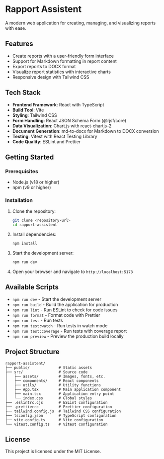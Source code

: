 # Rapport Assistent

A modern web application for creating, managing, and visualizing reports with ease.

## Features

- Create reports with a user-friendly form interface
- Support for Markdown formatting in report content
- Export reports to DOCX format
- Visualize report statistics with interactive charts
- Responsive design with Tailwind CSS

## Tech Stack

- **Frontend Framework**: React with TypeScript
- **Build Tool**: Vite
- **Styling**: Tailwind CSS
- **Form Handling**: React JSON Schema Form (@rjsf/core)
- **Data Visualization**: Chart.js with react-chartjs-2
- **Document Generation**: md-to-docx for Markdown to DOCX conversion
- **Testing**: Vitest with React Testing Library
- **Code Quality**: ESLint and Prettier

## Getting Started

### Prerequisites

- Node.js (v18 or higher)
- npm (v9 or higher)

### Installation

1. Clone the repository:
   ```bash
   git clone <repository-url>
   cd rapport-assistent
   ```

2. Install dependencies:
   ```bash
   npm install
   ```

3. Start the development server:
   ```bash
   npm run dev
   ```

4. Open your browser and navigate to `http://localhost:5173`

## Available Scripts

- `npm run dev` - Start the development server
- `npm run build` - Build the application for production
- `npm run lint` - Run ESLint to check for code issues
- `npm run format` - Format code with Prettier
- `npm run test` - Run tests
- `npm run test:watch` - Run tests in watch mode
- `npm run test:coverage` - Run tests with coverage report
- `npm run preview` - Preview the production build locally

## Project Structure

```
rapport-assistent/
├── public/             # Static assets
├── src/                # Source code
│   ├── assets/         # Images, fonts, etc.
│   ├── components/     # React components
│   ├── utils/          # Utility functions
│   ├── App.tsx         # Main application component
│   ├── main.tsx        # Application entry point
│   └── index.css       # Global styles
├── .eslintrc.cjs       # ESLint configuration
├── .prettierrc         # Prettier configuration
├── tailwind.config.js  # Tailwind CSS configuration
├── tsconfig.json       # TypeScript configuration
├── vite.config.ts      # Vite configuration
└── vitest.config.ts    # Vitest configuration
```

## License

This project is licensed under the MIT License.
